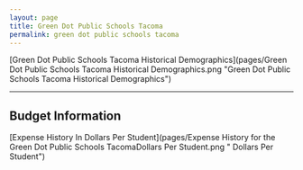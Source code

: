 ```yaml
---
layout: page
title: Green Dot Public Schools Tacoma
permalink: green dot public schools tacoma
---
```



[Green Dot Public Schools Tacoma Historical Demographics](pages/Green Dot Public Schools Tacoma Historical Demographics.png "Green Dot Public Schools Tacoma Historical Demographics")

___

## Budget Information

[Expense History In Dollars Per Student](pages/Expense History for the Green Dot Public Schools TacomaDollars Per Student.png " Dollars Per Student")

